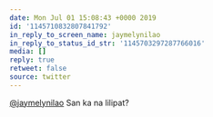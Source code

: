 ```yaml
---
date: Mon Jul 01 15:08:43 +0000 2019
id: '1145710832807841792'
in_reply_to_screen_name: jaymelynilao
in_reply_to_status_id_str: '1145703297287766016'
media: []
reply: true
retweet: false
source: twitter
---
```


[@jaymelynilao](https://twitter.com/jaymelynilao/) San ka na lilipat?